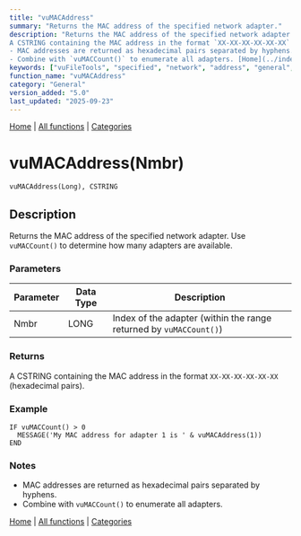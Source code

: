 ```yaml
---
title: "vuMACAddress"
summary: "Returns the MAC address of the specified network adapter."
description: "Returns the MAC address of the specified network adapter. Use `vuMACCount()` to determine how many adapters are available. ### Parameters ### Returns
A CSTRING containing the MAC address in the format `XX-XX-XX-XX-XX-XX` (hexadecimal pairs). ### Example ### Notes
- MAC addresses are returned as hexadecimal pairs separated by hyphens.  
- Combine with `vuMACCount()` to enumerate all adapters. [Home](../index.md) | [All functions](index.md) | [Categories](../categories/index.md)"
keywords: ["vuFileTools", "specified", "network", "address", "general", "returns", "Clarion", "vumacaddress", "Windows", "adapter"]
function_name: "vuMACAddress"
category: "General"
version_added: "5.0"
last_updated: "2025-09-23"
---
```


[Home](../index.md) | [All functions](index.md) | [Categories](../categories/index.md)

# vuMACAddress(Nmbr)

```Prototype
vuMACAddress(Long), CSTRING
```


## Description
Returns the MAC address of the specified network adapter. Use `vuMACCount()` to determine how many adapters are available.

### Parameters

| Parameter | Data Type | Description                                                                 |
|-----------|-----------|-----------------------------------------------------------------------------|
| Nmbr      | LONG      | Index of the adapter (within the range returned by `vuMACCount()`)          |

### Returns
A CSTRING containing the MAC address in the format `XX-XX-XX-XX-XX-XX` (hexadecimal pairs).

### Example

```Clarion
IF vuMACCount() > 0
  MESSAGE('My MAC address for adapter 1 is ' & vuMACAddress(1))
END
```

### Notes
- MAC addresses are returned as hexadecimal pairs separated by hyphens.  
- Combine with `vuMACCount()` to enumerate all adapters.

[Home](../index.md) | [All functions](index.md) | [Categories](../categories/index.md)
